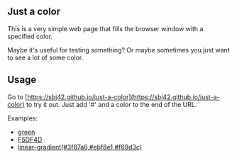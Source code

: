 ## Just a color

This is a very simple web page that fills the browser window with a specified color.

Maybe it's useful for testing something?  Or maybe sometimes you just want to see a lot of some color.

## Usage

Go to [https://sbj42.github.io/just-a-color](https://sbj42.github.io/just-a-color) to try it out.  Just add '#' and a color to the end of the URL.

Examples:
* [green](https://sbj42.github.io/just-a-color#green)
* [F5DF4D](https://sbj42.github.io/just-a-color#F5DF4D)
* [linear-gradient(#3f87a6,#ebf8e1,#f69d3c)](https://sbj42.github.io/just-a-color#linear-gradient(#3f87a6,#ebf8e1,#f69d3c))